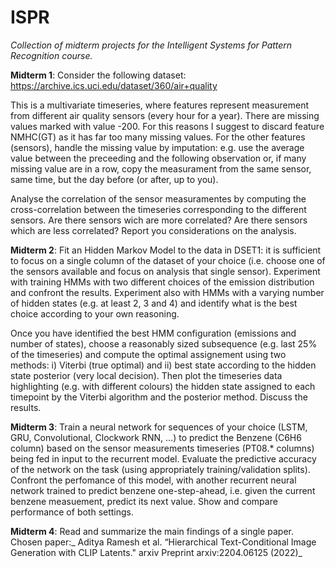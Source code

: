 # ISPR

_Collection of midterm projects for the Intelligent Systems for Pattern Recognition course._

**Midterm 1**:
Consider the following dataset: https://archive.ics.uci.edu/dataset/360/air+quality

This is a multivariate timeseries,  where features represent measurement from different air quality sensors (every hour for a year). There are missing values marked with value -200. For this reasons I suggest to discard feature NMHC(GT) as it has far too many missing values. For the other features (sensors), handle the missing value by imputation: e.g. use the average value between the preceeding and the following observation or, if many missing value are in a row, copy the measurament from the same sensor, same time, but the day before (or after, up to you).

Analyse the correlation of the sensor measuramentes by computing the cross-correlation between the timeseries corresponding to the different sensors. Are there sensors wich are more correlated? Are there sensors which are less correlated? Report you considerations on the analysis.



**Midterm 2**:
Fit an Hidden Markov Model to the data in DSET1: it is sufficient to focus on a single column of the dataset of your choice (i.e. choose one of the sensors available and focus on analysis that single sensor). Experiment with training  HMMs with two different choices of the emission distribution and confront the results.  Experiment also with HMMs with a varying number of hidden states (e.g. at least 2, 3 and 4) and identify what is the best choice according to your own reasoning. 

Once you have identified the best HMM configuration (emissions and number of states), choose a reasonably sized subsequence (e.g. last 25% of the timeseries) and compute the optimal assignement using two methods: i) Viterbi (true optimal) and ii) best state according to the hidden state posterior (very local decision). Then plot the timeseries data highlighting (e.g. with different colours) the hidden state assigned to each timepoint by the Viterbi algorithm and the posterior method.  Discuss the results.


**Midterm 3**:
Train a neural network for sequences of your choice (LSTM, GRU, Convolutional, Clockwork RNN, ...) to predict the Benzene (C6H6 column) based on the sensor measurements timeseries (PT08.* columns) being fed in input to the recurrent model. Evaluate the predictive accuracy of the network on the task (using appropriately training/validation splits).  Confront the perfomance of this model, with another recurrent neural network trained to predict benzene one-step-ahead, i.e. given the current benzene measuement, predict its next value.
Show and compare performance of both settings.


**Midterm 4**: 
Read and summarize the main findings of a single paper. Chosen paper:_ Aditya Ramesh et al. “Hierarchical Text-Conditional Image Generation with CLIP Latents." arxiv Preprint arxiv:2204.06125 (2022)_
